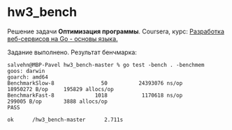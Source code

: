 # hw3_bench

Решение задачи **Оптимизация программы**. Coursera, курс: [Разработка веб-сервисов на Go - основы языка.](https://www.coursera.org/learn/golang-webservices-1/home/welcome)

Задание выполнено. Результат бенчмарка:

```
salvehn@MBP-Pavel hw3_bench-master % go test -bench . -benchmem
goos: darwin
goarch: amd64
BenchmarkSlow-8               50          24393076 ns/op        18950272 B/op     195829 allocs/op
BenchmarkFast-8             1018           1170618 ns/op          299005 B/op       3888 allocs/op
PASS

ok      /hw3_bench-master      2.711s
```
